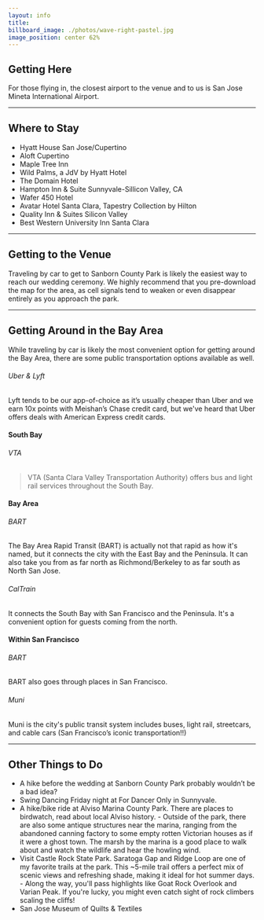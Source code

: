 ```yaml
---
layout: info
title: 
billboard_image: ./photos/wave-right-pastel.jpg
image_position: center 62%
---
```


## Getting Here
For those flying in, the closest airport to the venue and to us is San Jose Mineta International Airport.

---

## Where to Stay
- Hyatt House San Jose/Cupertino<br>
- Aloft Cupertino<br>
- Maple Tree Inn<br>
- Wild Palms, a JdV by Hyatt Hotel<br>
- The Domain Hotel<br>
- Hampton Inn & Suite Sunnyvale-Sillicon Valley, CA<br>
- Wafer 450 Hotel<br>
- Avatar Hotel Santa Clara, Tapestry Collection by Hilton<br>
- Quality Inn & Suites Silicon Valley<br>
- Best Western University Inn Santa Clara<br>

---

## Getting to the Venue
Traveling by car to get to Sanborn County Park is likely the easiest way to reach our wedding ceremony. We highly recommend that you pre-download the map for the area, as cell signals tend to weaken or even disappear entirely as you approach the park.

---

## Getting Around in the Bay Area
While traveling by car is likely the most convenient option for getting around the Bay Area, there are some public transportation options available as well.
###### Uber & Lyft
Lyft tends to be our app-of-choice as it’s usually cheaper than Uber and we earn 10x points with Meishan’s Chase credit card, but we've heard that Uber offers deals with American Express credit cards.
#### South Bay
###### VTA
> VTA (Santa Clara Valley Transportation Authority) offers bus and light rail services throughout the South Bay.
#### Bay Area
###### BART
The Bay Area Rapid Transit (BART) is actually not that rapid as how it's named, but it connects the city with the East Bay and the Peninsula. It can also take you from as far north as Richmond/Berkeley to as far south as North San Jose.
###### CalTrain
It connects the South Bay with San Francisco and the Peninsula. It's a convenient option for guests coming from the north.
#### Within San Francisco
###### BART
BART also goes through places in San Francisco.
###### Muni
Muni is the city's public transit system includes buses, light rail, streetcars, and cable cars (San Francisco’s iconic transportation!!)

---

## Other Things to Do
- A hike before the wedding at Sanborn County Park probably wouldn’t be a bad idea?  
- Swing Dancing Friday night at For Dancer Only in Sunnyvale.  
- A hike/bike ride at Alviso Marina County Park. There are places to birdwatch, read about local Alviso history. - Outside of the park, there are also some antique structures near the marina, ranging from the abandoned canning factory to some empty rotten Victorian houses as if it were a ghost town. The marsh by the marina is a good place to walk about and watch the wildlife and hear the howling wind.  
- Visit Castle Rock State Park. Saratoga Gap and Ridge Loop are one of my favorite trails at the park. This ~5-mile trail offers a perfect mix of scenic views and refreshing shade, making it ideal for hot summer days. - Along the way, you'll pass highlights like Goat Rock Overlook and Varian Peak. If you're lucky, you might even catch sight of rock climbers scaling the cliffs!  
- San Jose Museum of Quilts & Textiles  
